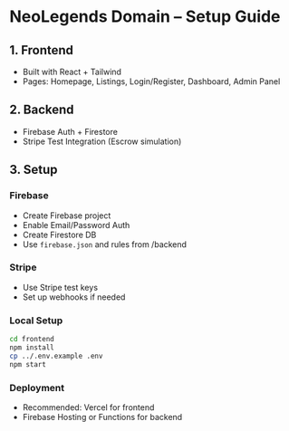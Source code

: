 # NeoLegends Domain – Setup Guide

## 1. Frontend
- Built with React + Tailwind
- Pages: Homepage, Listings, Login/Register, Dashboard, Admin Panel

## 2. Backend
- Firebase Auth + Firestore
- Stripe Test Integration (Escrow simulation)

## 3. Setup

### Firebase
- Create Firebase project
- Enable Email/Password Auth
- Create Firestore DB
- Use `firebase.json` and rules from /backend

### Stripe
- Use Stripe test keys
- Set up webhooks if needed

### Local Setup
```bash
cd frontend
npm install
cp ../.env.example .env
npm start
```

### Deployment
- Recommended: Vercel for frontend
- Firebase Hosting or Functions for backend
